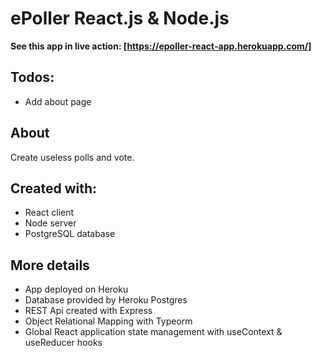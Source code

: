 # ePoller React.js & Node.js

**See this app in live action: [https://epoller-react-app.herokuapp.com/]**

## Todos:

- Add about page

## About

Create useless polls and vote.

## Created with:

- React client
- Node server
- PostgreSQL database

## More details
- App deployed on Heroku
- Database provided by Heroku Postgres
- REST Api created with Express
- Object Relational Mapping with Typeorm
- Global React application state management with useContext & useReducer hooks
